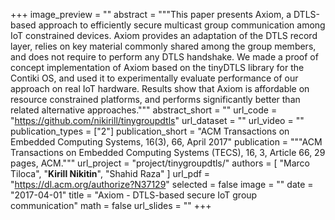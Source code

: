 +++
image_preview = ""
abstract = """This paper presents Axiom, a DTLS-based approach to efficiently secure multicast group communication
among IoT constrained devices. Axiom provides an adaptation of the DTLS record layer,
relies on key material commonly shared among the group members, and does not require to perform any DTLS handshake.
We made a proof of concept implementation of Axiom based on the tinyDTLS library for the Contiki OS,
and used it to experimentally evaluate performance of our approach on real IoT hardware.
Results show that Axiom is affordable on resource constrained platforms, and performs significantly better
than related alternative approaches."""
abstract_short = ""
url_code = "https://github.com/nikirill/tinygroupdtls"
url_dataset = ""
url_video = ""
publication_types = ["2"]
publication_short = "ACM Transactions on Embedded Computing Systems, 16(3), 66, April 2017"
publication = """ACM Transactions on Embedded Computing Systems (TECS), 16, 3, Article 66, 29 pages, ACM."""
url_project = "project/tinygroupdtls/"
authors = [
  "Marco Tiloca", "**Kirill Nikitin**", "Shahid Raza"
]
url_pdf = "https://dl.acm.org/authorize?N37129"
selected = false
image = ""
date = "2017-04-01"
title = "Axiom - DTLS-based secure IoT group communication"
math = false
url_slides = ""
+++

